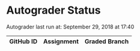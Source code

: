 # Autograder Status
Autograder last run at: September 29, 2018 at 17:40

| GitHub ID | Assignment | Graded Branch |
|-----------|------------|---------------|
